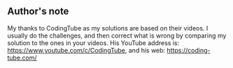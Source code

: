 ## Author's note

My thanks to CodingTube as my solutions are based on their videos. I usually do the challenges, and then correct what is wrong by comparing my solution to the ones in your videos.
His YouTube address is: https://www.youtube.com/c/CodingTube, and his web: https://coding-tube.com/
